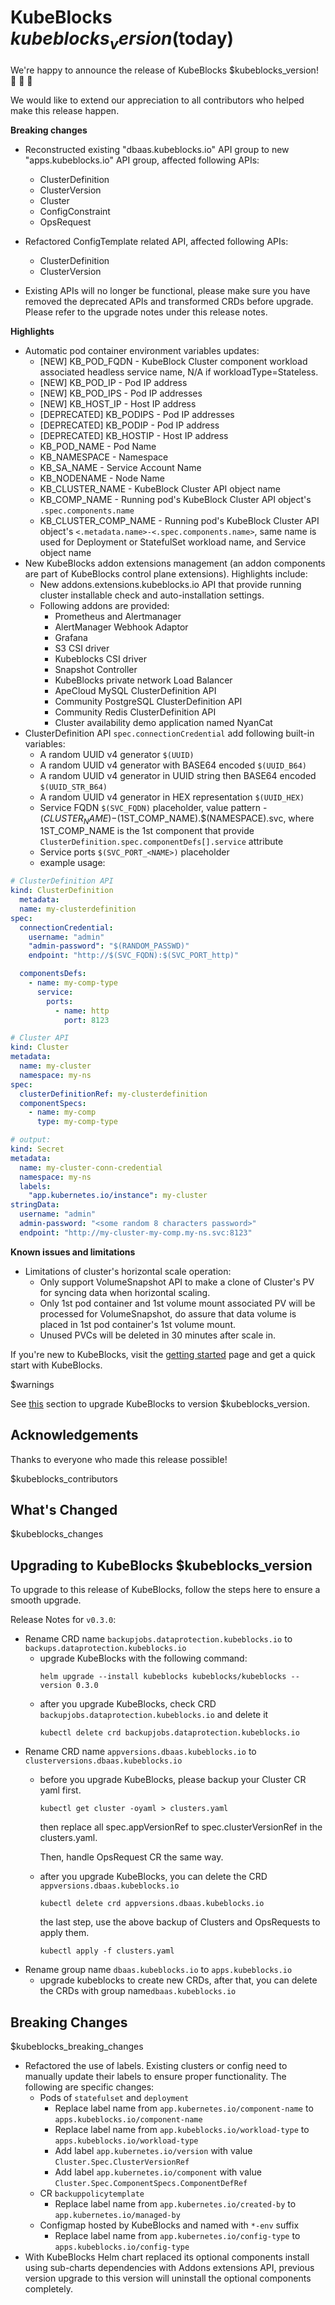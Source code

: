 # KubeBlocks $kubeblocks_version ($today)

We're happy to announce the release of KubeBlocks $kubeblocks_version! 🚀 🎉 🎈

We would like to extend our appreciation to all contributors who helped make this release happen.

**Breaking changes**
* Reconstructed existing "dbaas.kubeblocks.io" API group to new "apps.kubeblocks.io" API group, affected following APIs:
  - ClusterDefinition
  - ClusterVersion
  - Cluster
  - ConfigConstraint
  - OpsRequest
* Refactored ConfigTemplate related API, affected following APIs:
    - ClusterDefinition
    - ClusterVersion

* Existing APIs will no longer be functional, please make sure you have removed the deprecated APIs and transformed CRDs before upgrade. Please refer to the upgrade notes under this release notes.

**Highlights**
  * Automatic pod container environment variables updates:
    * [NEW] KB_POD_FQDN - KubeBlock Cluster component workload associated headless service name, N/A if workloadType=Stateless.
    * [NEW] KB_POD_IP -  Pod IP address
    * [NEW] KB_POD_IPS - Pod IP addresses
    * [NEW] KB_HOST_IP - Host IP address
    * [DEPRECATED] KB_PODIPS - Pod IP addresses
    * [DEPRECATED] KB_PODIP -  Pod IP address
    * [DEPRECATED] KB_HOSTIP - Host IP address
    * KB_POD_NAME - Pod Name
    * KB_NAMESPACE - Namespace
    * KB_SA_NAME - Service Account Name
    * KB_NODENAME - Node Name
    * KB_CLUSTER_NAME - KubeBlock Cluster API object name
    * KB_COMP_NAME - Running pod's KubeBlock Cluster API object's `.spec.components.name`
    * KB_CLUSTER_COMP_NAME - Running pod's KubeBlock Cluster API object's `<.metadata.name>-<.spec.components.name>`, same name is used for Deployment or StatefulSet workload name, and Service object name
  * New KubeBlocks addon extensions management (an addon components are part of KubeBlocks control plane extensions). Highlights include: 
    * New addons.extensions.kubeblocks.io API that provide running cluster installable check and auto-installation settings.
    * Following addons are provided:
      * Prometheus and Alertmanager
      * AlertManager Webhook Adaptor
      * Grafana
      * S3 CSI driver
      * Kubeblocks CSI driver
      * Snapshot Controller
      * KubeBlocks private network Load Balancer
      * ApeCloud MySQL ClusterDefinition API
      * Community PostgreSQL ClusterDefinition API
      * Community Redis ClusterDefinition API
      * Cluster availability demo application named NyanCat
  * ClusterDefinition API `spec.connectionCredential` add following built-in variables:
    * A random UUID v4 generator `$(UUID)`
    * A random UUID v4 generator with BASE64 encoded `$(UUID_B64)`
    * A random UUID v4 generator in UUID string then BASE64 encoded `$(UUID_STR_B64)`
    * A random UUID v4 generator in HEX representation `$(UUID_HEX)`
    * Service FQDN `$(SVC_FQDN)` placeholder, value pattern - $(CLUSTER_NAME)-$(1ST_COMP_NAME).$(NAMESPACE).svc, where 1ST_COMP_NAME is the 1st component that provide `ClusterDefinition.spec.componentDefs[].service` attribute
    * Service ports `$(SVC_PORT_<NAME>)` placeholder
    * example usage:
    
  ```yaml
  # ClusterDefinition API
  kind: ClusterDefinition
    metadata:
    name: my-clusterdefinition
  spec:
    connectionCredential:
      username: "admin" 
      "admin-password": "$(RANDOM_PASSWD)"
      endpoint: "http://$(SVC_FQDN):$(SVC_PORT_http)"

    componentsDefs:
      - name: my-comp-type
        service:
          ports:
            - name: http
              port: 8123

  # Cluster API
  kind: Cluster
  metadata:
    name: my-cluster
    namespace: my-ns
  spec:
    clusterDefinitionRef: my-clusterdefinition
    componentSpecs:
      - name: my-comp
        type: my-comp-type

  # output:
  kind: Secret
  metadata:
    name: my-cluster-conn-credential
    namespace: my-ns
    labels:
      "app.kubernetes.io/instance": my-cluster
  stringData:
    username: "admin"
    admin-password: "<some random 8 characters password>"
    endpoint: "http://my-cluster-my-comp.my-ns.svc:8123"
  ```

**Known issues and limitations**
  * Limitations of cluster's horizontal scale operation:
    * Only support VolumeSnapshot API to make a clone of Cluster's PV for syncing data when horizontal scaling.
    * Only 1st pod container and 1st volume mount associated PV will be processed for VolumeSnapshot, do assure that data volume is placed in 1st pod container's 1st volume mount.
    * Unused PVCs will be deleted in 30 minutes after scale in.

If you're new to KubeBlocks, visit the [getting started](https://github.com/apecloud/kubeblocks/blob/v$kubeblocks_version/docs/user_docs/quick_start_guide.md) page and get a quick start with KubeBlocks.

$warnings

See [this](#upgrading-to-kubeblocks-$kubeblocks_version) section to upgrade KubeBlocks to version $kubeblocks_version.

## Acknowledgements

Thanks to everyone who made this release possible!

$kubeblocks_contributors

## What's Changed
$kubeblocks_changes

## Upgrading to KubeBlocks $kubeblocks_version

To upgrade to this release of KubeBlocks, follow the steps here to ensure a smooth upgrade.

Release Notes for `v0.3.0`:
- Rename CRD name `backupjobs.dataprotection.kubeblocks.io` to `backups.dataprotection.kubeblocks.io`
  - upgrade KubeBlocks with the following command:
    ```
    helm upgrade --install kubeblocks kubeblocks/kubeblocks --version 0.3.0
    ```
  - after you upgrade KubeBlocks, check CRD `backupjobs.dataprotection.kubeblocks.io` and delete it
    ```
    kubectl delete crd backupjobs.dataprotection.kubeblocks.io
    ```
- Rename CRD name `appversions.dbaas.kubeblocks.io` to `clusterversions.dbaas.kubeblocks.io`
  - before you upgrade KubeBlocks, please backup your Cluster CR yaml first.
    ```
    kubectl get cluster -oyaml > clusters.yaml
    ```
    then replace all spec.appVersionRef to spec.clusterVersionRef in the clusters.yaml.

    Then, handle OpsRequest CR the same way.
  - after you upgrade KubeBlocks, you can delete the CRD `appversions.dbaas.kubeblocks.io`
    ```
    kubectl delete crd appversions.dbaas.kubeblocks.io
    ```
    the last step, use the above backup of Clusters and OpsRequests to apply them.
    ```
    kubectl apply -f clusters.yaml
      ```
- Rename group name `dbaas.kubeblocks.io` to `apps.kubeblocks.io`
    - upgrade kubeblocks to create new CRDs, after that, you can delete the CRDs with group name`dbaas.kubeblocks.io`

## Breaking Changes

$kubeblocks_breaking_changes
* Refactored the use of labels. Existing clusters or config need to manually update their labels to ensure proper functionality. The following are specific changes:
  - Pods of `statefulset` and `deployment`
    - Replace label name from `app.kubernetes.io/component-name` to `apps.kubeblocks.io/component-name`
    - Replace label name from `app.kubeblocks.io/workload-type` to `apps.kubeblocks.io/workload-type`
    - Add label `app.kubernetes.io/version` with value `Cluster.Spec.ClusterVersionRef`
    - Add label `app.kubernetes.io/component` with value `Cluster.Spec.ComponentSpecs.ComponentDefRef`
  - CR `backuppolicytemplate`
    - Replace label name from `app.kubernetes.io/created-by` to `app.kubernetes.io/managed-by`
  - Configmap hosted by KubeBlocks and named with `*-env` suffix
    - Replace label name from `app.kubernetes.io/config-type` to `apps.kubeblocks.io/config-type`
* With KubeBlocks Helm chart replaced its optional components install using sub-charts dependencies with Addons extensions API, previous version upgrade to this version will uninstall the optional components completely.
